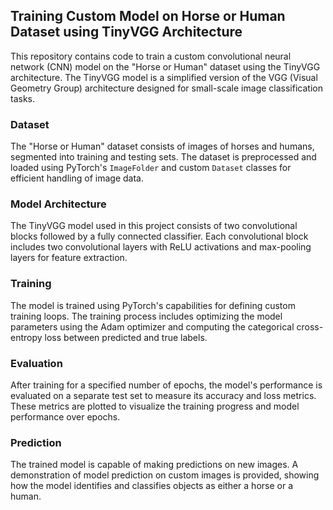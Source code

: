## Training Custom Model on Horse or Human Dataset using TinyVGG Architecture

This repository contains code to train a custom convolutional neural network (CNN) model on the "Horse or Human" dataset using the TinyVGG architecture. The TinyVGG model is a simplified version of the VGG (Visual Geometry Group) architecture designed for small-scale image classification tasks.

### Dataset

The "Horse or Human" dataset consists of images of horses and humans, segmented into training and testing sets. The dataset is preprocessed and loaded using PyTorch's `ImageFolder` and custom `Dataset` classes for efficient handling of image data.

### Model Architecture

The TinyVGG model used in this project consists of two convolutional blocks followed by a fully connected classifier. Each convolutional block includes two convolutional layers with ReLU activations and max-pooling layers for feature extraction.

### Training

The model is trained using PyTorch's capabilities for defining custom training loops. The training process includes optimizing the model parameters using the Adam optimizer and computing the categorical cross-entropy loss between predicted and true labels.

### Evaluation

After training for a specified number of epochs, the model's performance is evaluated on a separate test set to measure its accuracy and loss metrics. These metrics are plotted to visualize the training progress and model performance over epochs.

### Prediction

The trained model is capable of making predictions on new images. A demonstration of model prediction on custom images is provided, showing how the model identifies and classifies objects as either a horse or a human.
